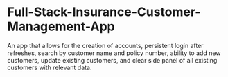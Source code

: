 # Full-Stack-Insurance-Customer-Management-App
An app that allows for the creation of accounts, persistent login after refreshes, search by customer name and policy number, ability to add new customers, update existing customers, and clear side panel of all existing customers with relevant data.
